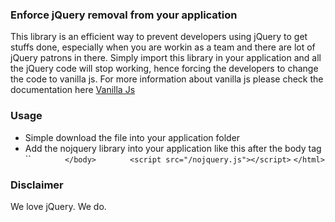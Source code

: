 ### Enforce jQuery removal from your application
This library is an efficient way to prevent developers using jQuery to get stuffs done, especially when you are workin as a team and there are lot of jQuery patrons in there. Simply import this library in your application and all the jQuery code will stop working, hence forcing the developers to change the code to vanilla js. For more information about vanilla js please check the documentation here [Vanilla Js](http://vanilla-js.com "Vanilla Js")

### Usage

- Simple download the file into your application folder
- Add the nojquery library into your application like this after the body tag
``
`		</body>`
`		<script src="/nojquery.js"></script>`
`</html>`

###  Disclaimer
We love jQuery. We do.
